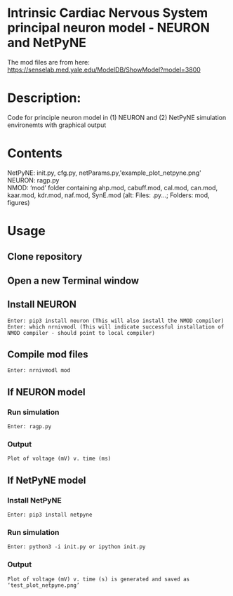 # Intrinsic Cardiac Nervous System principal neuron model -  NEURON and NetPyNE

The mod files are from here:
https://senselab.med.yale.edu/ModelDB/ShowModel?model=3800

# Description: 
Code for principle neuron model in (1) NEURON and (2) NetPyNE simulation environemts with graphical output

# Contents
  NetPyNE: init.py, cfg.py, netParams.py,'example_plot_netpyne.png'\
  NEURON: ragp.py\
  NMOD: ‘mod’ folder containing ahp.mod, cabuff.mod, cal.mod, can.mod, kaar.mod, kdr.mod, naf.mod, SynE.mod
 (alt: Files: .py...; Folders: mod, figures)

# Usage
## Clone repository

## Open a new Terminal window

## Install NEURON
    Enter: pip3 install neuron (This will also install the NMOD compiler)
    Enter: which nrnivmodl (This will indicate successful installation of NMOD compiler - should point to local compiler)

## Compile mod files 
    Enter: nrnivmodl mod
    
## If NEURON model
### Run simulation
    Enter: ragp.py
### Output
    Plot of voltage (mV) v. time (ms)
    
## If NetPyNE model
### Install NetPyNE
    Enter: pip3 install netpyne
### Run simulation
    Enter: python3 -i init.py or ipython init.py 
### Output
    Plot of voltage (mV) v. time (s) is generated and saved as ‘test_plot_netpyne.png’ 

